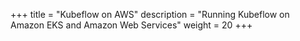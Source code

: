 +++
title = "Kubeflow on AWS"
description = "Running Kubeflow on Amazon EKS and Amazon Web Services"
weight = 20
+++
